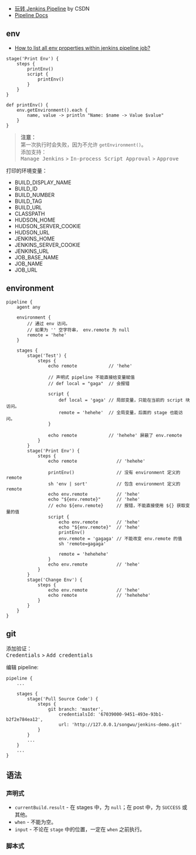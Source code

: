 
- [玩转 Jenkins Pipeline](https://blog.csdn.net/diantun00/article/details/81075007) by CSDN
- [Pipeline Docs](https://jenkins.io/doc/book/pipeline/)

## env
- [How to list all env properties within jenkins pipeline job?](https://stackoverflow.com/questions/37083285/how-to-list-all-env-properties-within-jenkins-pipeline-job)

```
stage('Print Env') {
    steps {
        printEnv()
        script {
            printEnv()
        }
    }
}

def printEnv() {
    env.getEnvironment().each {
        name, value -> println "Name: $name -> Value $value" 
    }
}
```

>**注意：**  
>第一次执行时会失败，因为不允许 `getEnvironment()`。  
>添加支持：  
><kbd>Manage Jenkins</kbd> > <kbd>In-process Script Approval</kbd> > <kbd>Approve</kbd>  

打印的环境变量：  
- BUILD_DISPLAY_NAME
- BUILD_ID
- BUILD_NUMBER
- BUILD_TAG
- BUILD_URL
- CLASSPATH
- HUDSON_HOME
- HUDSON_SERVER_COOKIE
- HUDSON_URL
- JENKINS_HOME
- JENKINS_SERVER_COOKIE
- JENKINS_URL
- JOB_BASE_NAME
- JOB_NAME
- JOB_URL

## environment
```
pipeline {
    agent any
    
    environment {
        // 通过 env 访问。
        // 如果为 '' 空字符串， env.remote 为 null
        remote = 'hehe'
    }
    
    stages {
        stage('Test') {
            steps {
                echo remote            // 'hehe'
                
                // 声明式 pipeline 不能直接给变量赋值
                // def local = "gaga"  // 会报错
                
                script {
                    def local = 'gaga' // 局部变量，只能在当前的 script 块访问。
                    remote = 'hehehe'  // 全局变量，后面的 stage 也能访问。
                }
                
                echo remote            // 'hehehe' 屏蔽了 env.remote
            }
        }
        stage('Print Env') {
            steps {
                echo remote               // 'hehehe'
            
                printEnv()                // 没有 environment 定义的 remote
                sh 'env | sort'           // 包含 environment 定义的 remote
                echo env.remote           // 'hehe'
                echo "${env.remote}"      // 'hehe'
                // echo ${env.remote}     // 报错，不能直接使用 ${} 获取变量的值
                script {
                    echo env.remote       // 'hehe'
                    echo "${env.remote}"  // 'hehe'
                    printEnv()
                    env.remote = 'gagaga' // 不能改变 env.remote 的值
                    sh 'remote=gagaga'
                    
                    remote = 'hehehehe'
                }
                echo env.remote           // 'hehe'
            }
        }
        stage('Change Env') {
            steps {
                echo env.remote           // 'hehe'
                echo remote               // 'hehehehe'
            }
        }
    }
}
```

## git
添加验证：  
<kbd>Credentials</kbd> > <kbd>Add credentials</kbd>  

编辑 pipeline:  
```
pipeline {
    ...
    
    stages {
        stage('Pull Source Code') {
            steps {
                git branch: 'master',
                    credentialsId: '67039000-9451-493e-93b1-b2f2e784ea12',
                    url: 'http://127.0.0.1/songwu/jenkins-demo.git'
            }
        }
        ...
    }
    ...
}
```

## 语法
### 声明式
- `currentBuild.result` - 在 stages 中，为 `null`；在 post 中，为 `SUCCESS` 或其他。  
- `when` - 不能为空。  
- `input` - 不论在 `stage` 中的位置，一定在 `when` 之前执行。  

### 脚本式
